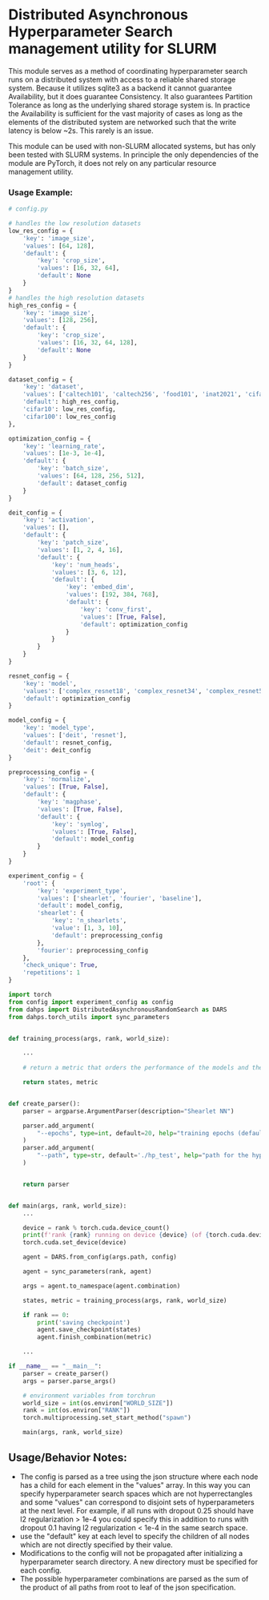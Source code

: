 # Distributed Asynchronous Hyperparameter Search management utility for SLURM

This module serves as a method of coordinating hyperparameter search runs on a distributed system with access to a reliable shared storage system.  Because it utilizes sqlite3 as a backend it cannot guarantee Availability, but it does guarantee Consistency.  It also guarantees Partition Tolerance as long as the underlying shared storage system is.  In practice the Availability is sufficient for the vast majority of cases as long as the elements of the distributed system are networked such that the write latency is below ~2s.  This rarely is an issue.

This module can be used with non-SLURM allocated systems, but has only been tested with SLURM systems.  In principle the only dependencies of the module are PyTorch, it does not rely on any particular resource management utility.


### Usage Example:

```python 
# config.py

# handles the low resolution datasets
low_res_config = {
    'key': 'image_size',
    'values': [64, 128],
    'default': {
        'key': 'crop_size',
        'values': [16, 32, 64],
        'default': None
    }
}
# handles the high resolution datasets
high_res_config = {
    'key': 'image_size',
    'values': [128, 256],
    'default': {
        'key': 'crop_size',
        'values': [16, 32, 64, 128],
        'default': None
    }
}

dataset_config = {
    'key': 'dataset',
    'values': ['caltech101', 'caltech256', 'food101', 'inat2021', 'cifar10', 'cifar100'],
    'default': high_res_config,
    'cifar10': low_res_config,
    'cifar100': low_res_config
},

optimization_config = {
    'key': 'learning_rate',
    'values': [1e-3, 1e-4],
    'default': {
        'key': 'batch_size',
        'values': [64, 128, 256, 512],
        'default': dataset_config
    }
}

deit_config = {
    'key': 'activation',
    'values': [],
    'default': {
        'key': 'patch_size',
        'values': [1, 2, 4, 16],
        'default': {
            'key': 'num_heads',
            'values': [3, 6, 12],
            'default': {
                'key': 'embed_dim',
                'values': [192, 384, 768],
                'default': {
                    'key': 'conv_first',
                    'values': [True, False],
                    'default': optimization_config
                }
            }
        }
    }
}

resnet_config = {
    'key': 'model',
    'values': ['complex_resnet18', 'complex_resnet34', 'complex_resnet50', 'complex_resnet101'],
    'default': optimization_config
}

model_config = {
    'key': 'model_type',
    'values': ['deit', 'resnet'],
    'default': resnet_config,
    'deit': deit_config
}

preprocessing_config = {
    'key': 'normalize',
    'values': [True, False],
    'default': {
        'key': 'magphase',
        'values': [True, False],
        'default': {
            'key': 'symlog',
            'values': [True, False],
            'default': model_config
        }
    }
}

experiment_config = {
    'root': {
        'key': 'experiment_type',
        'values': ['shearlet', 'fourier', 'baseline'],
        'default': model_config,
        'shearlet': {
            'key': 'n_shearlets',
            'value': [1, 3, 10],
            'default': preprocessing_config
        },
        'fourier': preprocessing_config
    },
    'check_unique': True,
    'repetitions': 1
}

```

```python
import torch
from config import experiment_config as config
from dahps import DistributedAsynchronousRandomSearch as DARS
from dahps.torch_utils import sync_parameters


def training_process(args, rank, world_size):

    ...
    
    # return a metric that orders the performance of the models and the model state

    return states, metric


def create_parser():
    parser = argparse.ArgumentParser(description="Shearlet NN")

    parser.add_argument(
        "--epochs", type=int, default=20, help="training epochs (default: 10)"
    )
    parser.add_argument(
        "--path", type=str, default='./hp_test', help="path for the hyperparameter search data"
    )


    return parser


def main(args, rank, world_size):
    ...

    device = rank % torch.cuda.device_count()
    print(f'rank {rank} running on device {device} (of {torch.cuda.device_count()})')
    torch.cuda.set_device(device)

    agent = DARS.from_config(args.path, config)

    agent = sync_parameters(rank, agent)

    args = agent.to_namespace(agent.combination)

    states, metric = training_process(args, rank, world_size)

    if rank == 0:
        print('saving checkpoint')
        agent.save_checkpoint(states)
        agent.finish_combination(metric)

    ...

if __name__ == "__main__":
    parser = create_parser()
    args = parser.parse_args()

    # environment variables from torchrun
    world_size = int(os.environ["WORLD_SIZE"])
    rank = int(os.environ["RANK"])
    torch.multiprocessing.set_start_method("spawn")

    main(args, rank, world_size)
```

## Usage/Behavior Notes:
- The config is parsed as a tree using the json structure where each node has a child for each element in the "values" array.  In this way you can specify hyperparameter search spaces which are not hyperrectangles and some "values" can correspond to disjoint sets of hyperparameters at the next level.  For example, if all runs with dropout 0.25 should have l2 regularization > 1e-4 you could specify this in addition to runs with dropout 0.1 having l2 regularization < 1e-4 in the same search space.
- use the "default" key at each level to specify the children of all nodes which are not directly specified by their value.
- Modifications to the config will not be propagated after initializing a hyperparameter search directory.  A new directory must be specified for each config.
- The possible hyperparameter combinations are parsed as the sum of the product of all paths from root to leaf of the json specification.
